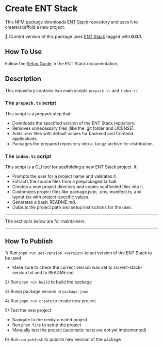 # Create ENT Stack

This <a href="https://www.npmjs.com/package/create-ent-stack" target="_blank">NPM package</a> downloads <a href="https://github.com/ironexdev/ent-stack" target="_blank">ENT Stack</a> repository and uses it to create/scaffold a new project.

🔀 Current version of this package uses <a href="https://github.com/ironexdev/ent-stack" target="_blank">ENT Stack</a> tagged with **0.0.1**.

## How To Use

Follow the <a href="https://ironexdev.github.io/ent-stack-documentation/ent-stack/setup/" target="_blank">Setup Guide</a> in the ENT Stack documentation.

## Description

This repository contains two main scripts `prepack.ts` and `index.ts`

### The `prepack.ts` script

This script is a prepack step that:
- Downloads the specified version of the ENT Stack repository.
- Removes unnecessary files (like the .git folder and LICENSE).
- Adds .env files with default values for backend and frontend applications.
- Packages the prepared repository into a .tar.gz archive for distribution.

### The `index.ts` script

This script is a CLI tool for scaffolding a new ENT Stack project. It:
- Prompts the user for a project name and validates it.
- Extracts the source files from a prepackaged tarball.
- Creates a new project directory and copies scaffolded files into it.
- Customizes project files like package.json, .env, manifest.ts, and layout.tsx with project-specific values.
- Generates a basic README.md.
- Outputs the project path and setup instructions for the user.

---

The section/s below are for maintainers.

---

## How To Publish

1/ Run `pnpm run set-version <version>` to set version of the ENT Stack to be used
- Make sure to check the correct version was set to src/ent-stack-version.txt and to README.md

2/ Run `pnpm run build` to build the package

3/ Bump package version in `package.json`

4/ Run `pnpm run create` to create new project

5/ Test the new project
- Navigate to the newly created project
- Run `pnpm fire` to setup the project
- Manually test the project (automatic tests are not yet implemented)

6/ Run `npm publish` to publish new version of the package
